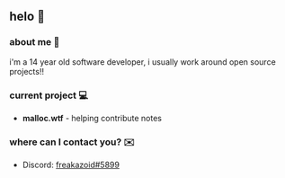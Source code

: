 [2]: https://discord.com/users/941864953965592636


## helo 👋

### about me 🤘
i'm a 14 year old software developer, i usually work around open source projects!!

### current project 💻
+ **malloc.wtf** - helping contribute notes

### where can I contact you? ✉️
+ Discord: [freakazoid#5899][2]

